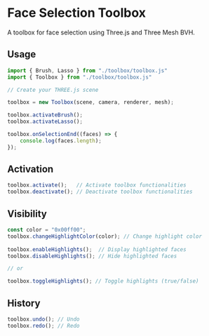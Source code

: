 # Face Selection Toolbox

A toolbox for face selection using Three.js and Three Mesh BVH.

## Usage

```js
import { Brush, Lasso } from "./toolbox/toolbox.js"
import { Toolbox } from "./toolbox/toolbox.js"

// Create your THREE.js scene

toolbox = new Toolbox(scene, camera, renderer, mesh);

toolbox.activateBrush();
toolbox.activateLasso();

toolbox.onSelectionEnd((faces) => {
    console.log(faces.length); 
});

```
## Activation
```js
toolbox.activate();   // Activate toolbox functionalities
toolbox.deactivate(); // Deactivate toolbox functionalities
```

## Visibility
```js
const color = "0x00ff00";
toolbox.changeHighlightColor(color); // Change highlight color
 
toolbox.enableHighlights();  // Display highlighted faces
toolbox.disableHighlights(); // Hide highlighted faces

// or

toolbox.toggleHighlights(); // Toggle highlights (true/false)
```

## History
```js
toolbox.undo(); // Undo
toolbox.redo(); // Redo
```
